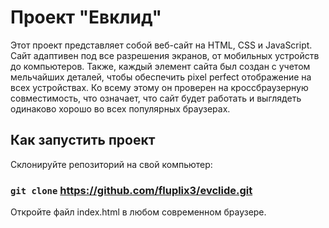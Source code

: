 # Проект "Евклид"
Этот проект представляет собой веб-сайт на HTML, CSS и JavaScript. Сайт адаптивен под все разрешения экранов, от мобильных устройств до компьютеров. Также, каждый элемент сайта был создан с учетом мельчайших деталей, чтобы обеспечить pixel perfect отображение на всех устройствах. Ко всему этому он проверен на кроссбраузерную совместимость, что означает, что сайт будет работать и выглядеть одинаково хорошо во всех популярных браузерах.

## Как запустить проект
Склонируйте репозиторий на свой компьютер:

### `git clone` https://github.com/fluplix3/evclide.git

Откройте файл index.html в любом современном браузере.
